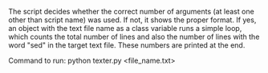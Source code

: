 The script decides whether the correct number of arguments (at least one other than script name) was used. If not, it shows the proper format. If yes, an object with the text file name as a class variable runs a simple loop, which counts the total number of lines and also the number of lines with the word "sed" in the target text file. These numbers are printed at the end.

Command to run: python texter.py <file_name.txt>
